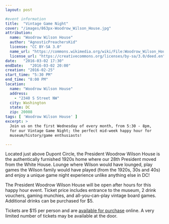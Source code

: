 ```yaml
---
layout: post

#event information
title:  "Vintage Game Night"
cover: "/images/863px-Woodrow_Wilson_House.jpg"
attribution:
  name: "Woodrow Wilson House"
  author: "AgnosticPreachersKid"
  license: "CC BY-SA 3.0"
  name_url: "https://commons.wikimedia.org/wiki/File:Woodrow_Wilson_House.JPG"
  license_url: "https://creativecommons.org/licenses/by-sa/3.0/deed.en"
date:   "2016-03-02 17:30"
endDate:   "2016-03-02 20:00"
creation: "2016-02-25"
start_time: "5:30 PM"
end_time: "8:00 PM"
location:
  name: "Woodrow Wilson House"
  address:
    - "2340 S Street NW"
  city: Washington
  state: DC
  zip: 20008
tags: [ 'Woodrow Wilson House' ]
excerpt: >
  Join us on the first Wednesday of every month, from 5:30 - 8pm, 
  for our Vintage Game Night; the perfect mid-week happy hour for
  museum/history/game enthusiasts!

---
```


Located just above Dupont Circle, the President Woodrow Wilson
House is the authentically furnished 1920s home where our 28th
President moved from the White House. Lounge where Wilson would
have lounged, play games the Wilson family would have played
(from the 1920s, 30s and 40s) and enjoy a unique game night
experience unlike anything else in DC!

The President Woodrow Wilson House will be open after hours for
this happy hour event. Ticket price includes entrance to the museum,
2 drink vouchers, gaming munchies, and all-you-can-play vintage
board games. Additional drinks can be purchased for $5.

Tickets are $15 per person and are [available for purchase](http://www.woodrowwilsonhouse.org/event/vintage-game-night-march-2-2) online.
A very limited number of tickets may be available at the door.
